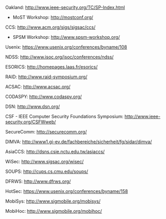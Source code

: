 Oakland: http://www.ieee-security.org/TC/SP-Index.html

- MoST Workshop: http://mostconf.org/

CCS: http://www.acm.org/sigs/sigsac/ccs/

- SPSM Workshop: http://www.spsm-workshop.org/

Usenix: https://www.usenix.org/conferences/byname/108

NDSS: http://www.isoc.org/isoc/conferences/ndss/

ESORICS: http://homepages.laas.fr/esorics/

RAID: http://www.raid-symposium.org/

ACSAC: http://www.acsac.org/

CODASPY: http://www.codaspy.org/

DSN: http://www.dsn.org/

CSF - IEEE Computer Security Foundations Symposium: http://www.ieee-security.org/CSFWweb/

SecureComm: http://securecomm.org/

DIMVA: http://www1.gi-ev.de/fachbereiche/sicherheit/fg/sidar/dimva/

AsiaCCS: http://dsns.csie.nctu.edu.tw/asiaccs/

WiSec: http://www.sigsac.org/wisec/

SOUPS: http://cups.cs.cmu.edu/soups/

DFRWS: http://www.dfrws.org/

HotSec: https://www.usenix.org/conferences/byname/158

MobiSys: http://www.sigmobile.org/mobisys/

MobiHoc: http://www.sigmobile.org/mobihoc/
